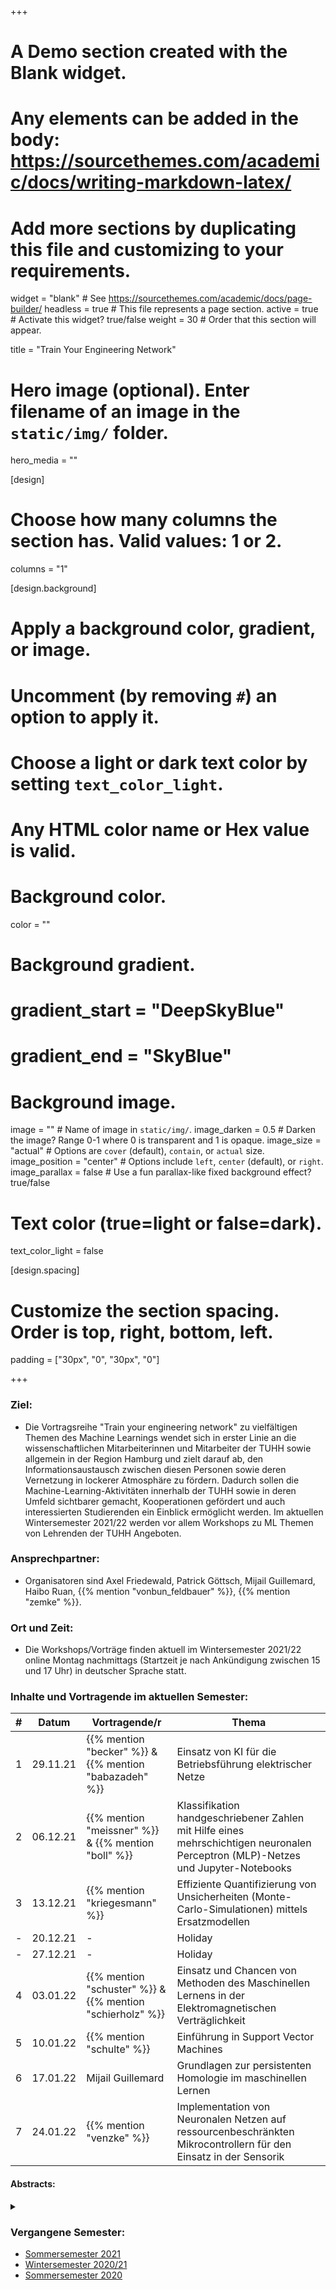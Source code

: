+++
# A Demo section created with the Blank widget.
# Any elements can be added in the body: https://sourcethemes.com/academic/docs/writing-markdown-latex/
# Add more sections by duplicating this file and customizing to your requirements.

widget = "blank"  # See https://sourcethemes.com/academic/docs/page-builder/
headless = true  # This file represents a page section.
active = true  # Activate this widget? true/false
weight = 30  # Order that this section will appear.

title = "Train Your Engineering Network"

# Hero image (optional). Enter filename of an image in the `static/img/` folder.
hero_media = ""

[design]
  # Choose how many columns the section has. Valid values: 1 or 2.
  columns = "1"

  
[design.background]
  # Apply a background color, gradient, or image.
  #   Uncomment (by removing `#`) an option to apply it.
  #   Choose a light or dark text color by setting `text_color_light`.
  #   Any HTML color name or Hex value is valid.

  # Background color.
  color = ""
  
  # Background gradient.
  # gradient_start = "DeepSkyBlue"
  # gradient_end = "SkyBlue"
  
  # Background image.
  image = ""  # Name of image in `static/img/`.
  image_darken = 0.5  # Darken the image? Range 0-1 where 0 is transparent and 1 is opaque.
  image_size = "actual"  #  Options are `cover` (default), `contain`, or `actual` size.
  image_position = "center"  # Options include `left`, `center` (default), or `right`.
  image_parallax = false  # Use a fun parallax-like fixed background effect? true/false

  # Text color (true=light or false=dark).
  text_color_light = false

[design.spacing]
  # Customize the section spacing. Order is top, right, bottom, left.
  padding = ["30px", "0", "30px", "0"]



+++

### Ziel:
- Die Vortragsreihe "Train your engineering network" zu vielfältigen Themen des Machine Learnings wendet sich in erster Linie an die wissenschaftlichen Mitarbeiterinnen und Mitarbeiter der TUHH sowie allgemein in der Region Hamburg und zielt darauf ab, den Informationsaustausch zwischen diesen Personen sowie deren Vernetzung in lockerer Atmosphäre zu fördern. Dadurch sollen die Machine-Learning-Aktivitäten innerhalb der TUHH sowie in deren Umfeld sichtbarer gemacht, Kooperationen gefördert und auch interessierten Studierenden ein Einblick ermöglicht werden. Im aktuellen Wintersemester 2021/22 werden vor allem Workshops zu ML Themen von Lehrenden der TUHH Angeboten.

### Ansprechpartner: 
- Organisatoren sind Axel Friedewald, Patrick Göttsch, Mijail Guillemard, Haibo Ruan, {{% mention "vonbun_feldbauer" %}}, {{% mention "zemke" %}}.

### Ort und Zeit:
- Die Workshops/Vorträge finden aktuell im Wintersemester 2021/22 online Montag nachmittags (Startzeit je nach Ankündigung zwischen 15 und 17 Uhr) in deutscher Sprache statt.

### Inhalte und Vortragende im aktuellen Semester:

| # | Datum | Vortragende/r | Thema |
| --- | ---  | --- | --- |
| 1 | 29.11.21 | {{% mention "becker" %}} & {{% mention "babazadeh" %}} | Einsatz von KI für die Betriebsführung elektrischer Netze |
| 2 | 06.12.21 | {{% mention "meissner" %}} & {{% mention "boll" %}} | Klassifikation handgeschriebener Zahlen mit Hilfe eines mehrschichtigen neuronalen Perceptron (MLP)-Netzes und Jupyter-Notebooks |
| 3 | 13.12.21 | {{% mention "kriegesmann" %}} | Effiziente Quantifizierung von Unsicherheiten (Monte-Carlo-Simulationen) mittels Ersatzmodellen |
| - | 20.12.21 | - | Holiday |
| - | 27.12.21 | - | Holiday |
| 4 | 03.01.22 | {{% mention "schuster" %}} & {{% mention "schierholz" %}} | Einsatz und Chancen von Methoden des Maschinellen Lernens in der Elektromagnetischen Verträglichkeit |
| 5 | 10.01.22 | {{% mention "schulte" %}} | Einführung in Support Vector Machines |
| 6 | 17.01.22 | Mijail Guillemard | Grundlagen zur persistenten Homologie im maschinellen Lernen |
| 7 | 24.01.22 | {{% mention "venzke" %}} | Implementation von Neuronalen Netzen auf ressourcenbeschränkten Mikrocontrollern für den Einsatz in der Sensorik |

#### Abstracts:

<details class="description" close><summary data-close="Show" data-open="Hide"></summary>

1. {{< hl >}}{{% mention "becker" %}} & {{% mention "babazadeh" %}}: Einsatz von KI für die Betriebsführung elektrischer Netze.{{< /hl >}} <br/>
Durch die Energiewende entwickelt sich die Betriebsführung von elektrischen Netzen zu einer immer komplexeren Aufgabe, woraus sich neue Anforderungen an die Systeme zur Netzüberwachung und Netzregelung ergeben. Im Rahmen dieses Workshops werden verschiedene Anwendungsfälle aus dem Bereich der Betriebsführung von elektrischen Netzen betrachtet, für die der Einsatz von KI möglich ist. Hierbei werden sowohl die einzelnen Anwendungen in den Grundzügen erläutert, als auch die erwarteten Vorteile durch den Einsatz der verschiedenen KI-Verfahren. Zu den behandelten Themen gehören unter anderem die Modellierung und Vorhersage von Lasten im Netz, die Fehlerdetektion und Diagnose, die Zustandsschätzung sowie die Stabilitätserfassung und -beeinflussung.

2. {{< hl >}}{{% mention "meissner" %}} & {{% mention "boll" %}}: Klassifikation handgeschriebener Zahlen mit Hilfe eines mehrschichtigen neuronalen Perceptron (MLP)-Netzes und Jupyter-Notebooks.{{< /hl >}} <br/>
Ziel dieses Workshops ist ein Einblick in die Klassifikation handgeschriebener Zahlen mit Hilfe des Maschinellen Lernens zu gewähren. Nach einer kleinen Einführung in die Grundlagen über einfache neuronale Netze für diese Anwendung, Jupyter-Notebooks als Arbeitsumgebung für Python, und Keras für die Entwicklung der ANNs, wird der Workflow für eine Zeichenerkennung bearbeitet. Schlussendlich werden die trainierten Netze für die Detektion und Erkennung von handgeschriebenen Texten auf Bildern angewendet.
Für die Teilnahme an diesem Workshop sind Grundkenntnisse in Python von Vorteil und eine lokale Python-Installation von Anaconda3 wird vorausgesetzt.

3. {{< hl >}}{{% mention "kriegesmann" %}}: Effiziente Quantifizierung von Unsicherheiten (Monte-Carlo-Simulationen) mittels Ersatzmodellen.{{< /hl >}} <br/>
In vielen Ingenieuranwendungen liegen mathematische Modelle und Simulationstools vor, um für vorgegebene Eingangsgrößen relevante Zielgrößen zu ermitteln. Beispielsweise in der Strukturmechanik sind die vorgegebenen Eingangsgrößen die Geometrie und Material­parameter einer Struktur, sowie die einwirkenden Lasten. Typische Zielgrößen sind die Verformung der Struktur und die maximal auftretenden Spannungen, aus denen sich das Bauteilversagen ergibt. Tatsächlich sind die Eingangsgrößen i.d.R. nicht genau bekannt, sondern unterliegen einer stochastischen Streuung. Dementsprechend unterliegen auch die Zielgrößen einer Streuung, die sich mit probabilistischen Methoden (a.k.a. Uncertainty Quantification) bestimmen lässt. Ein weit verbreitetes, probabilistisches Verfahren ist die Monte-Carlo-Methode. Dieses sehr robuste Verfahren ist einfach zu implementieren, jedoch auch sehr rechenintensiv. Die Grundidee ist, dass die Werte der Eingangsgrößen entsprechend ihrer stochastischen Verteilung erzeugt und in das Simulationsmodell eingesetzt werden. Dies geschieht so oft, bis die Verteilung der Zielfunktion ausreichend genau bestimmt ist (z.B. bis Mittelwert und Standard­abweichung der Zielfunktion konvergieren). Das beutet, dass das Simulationsmodell sehr oft (Größenordnung 103 bis 106) ausgewertet werden muss, was bei komplexen, sehr rechenintensiven Simulationsmodellen zum Problem wird. Hier kommen Methoden des Maschinellen Lernens zum Einsatz um effiziente Ersatzmodelle (a.k.a. Surrogate Model, Meta Model) zu erzeugen. Diese Ersatzmodelle (z.B. neuronale Netze) werden zunächst trainiert und dann anstelle des eigentlichen Simulationsmodells deutlich schneller ausgewertet. Im Workshop, zeigen wir Anhand strukturmechanischer Beispiele, wie die Streuung einer Zielgröße mittels Monte-Carlo-Simulation unter Verwendung von Ersatzmodellen bestimmt werden kann.

4. {{< hl >}}{{% mention "schuster" %}} & {{% mention "schierholz" %}}: Einsatz und Chancen von Methoden des Maschinellen Lernens in der Elektromagnetischen Verträglichkeit.{{< /hl >}} <br/>
Die Elektromagnetische Verträglichkeit (EMV) befasst sich mit der Unterdrückung ungewollter elektromagnetischer Störungen zwischen elektronischen Geräten, Systemen und Komponenten. Steigende Anforderungen im Bereich der EMV – man denke z.B. an die fortschreitende drahtlose Kommunikation bei immer höheren Frequenzen – erfordern eine kontinuierliche Entwicklung der ingenieurwissenschaftlichen Methoden, um früh und kostengünstig die richtigen Entscheidungen bei der Entwicklung zu treffen. In diesem Workshop werden verschiedene Methoden des Maschinellen Lernens vorgestellt, die in den EMV-Anwendungsfeldern der Signalintegrität (signal integrity) von drahtgebundenen Kanälen sowie der Kontrolle der Spannungsversorgung (power integrity) und der Abstrahlung (electromagnetic interference) von elektronischen Komponenten und Systemen aktuell erforscht werden. Eigene Forschungen im Bereich von künstlichen Neuronalen Netzen, die zur Analyse von Leiterplattenstrukturen verwendet werden, zeigen hierbei auf, welche Chance sich für die EMV und ganz allgemein die Hardware-Entwicklung in Zukunft ergeben.

5. {{< hl >}}{{% mention "schulte" %}}: Einführung in Support Vector Machines.{{< /hl >}} <br/>
Support Vector Machines (SVM) sind ein leistungsstarkes und vielseitiges Verfahren des Maschinellen Lernens, das für viele Anwendungen eingesetzt wird. Die Grundidee von SVM ist, die zu zwei unterschiedlichen Gruppen gehörenden Daten mit einer Hyperebene zu trennen. Mit Hilfe von Transformationen in höherdimensionale Räume und der Verwendung von Kernel-Funktionen lässt sich dies auch für den Fall durchführen, dass die zugrundeliegenden Daten nicht linear getrennt werden können. Der Workshop zielt vor allem darauf ab SVM einzuführen und setzt den Schwerpunkt auf die theoretischen Grundlagen.

6. {{< hl >}}Mijail Guillemard: Grundlagen zur persistenten Homologie im maschinellen Lernen.{{< /hl >}} <br/>
Persistente Homologie ist eine neuere Entwicklung in der angewandten algebraischen Topologie, die in verschiedenen Strategien des maschinellen Lernens verwendet wurde. In diesem Vortrag präsentieren wir eine kurze Einführung in dieses Thema mit mehreren Anwendungen in der Signalverarbeitung und Datenanalyse. 

7. {{< hl >}}{{% mention "venzke" %}}: Implementation von Neuronalen Netzen auf ressourcenbeschränkten Mikrocontrollern für den Einsatz in der Sensorik.{{< /hl >}} <br/>
Der Workshop vermittelt, wie maschinelles Lernen mit künstlichen neuronalen Netzen (KNNs) in Sensormodulen mit preiswerten, leistungsschwachen Mikrocontrollern eingesetzt werden kann. Als Use-Case dient ein Sensormodul mit Lichtsensoren zur Erkennung einfacher Handgesten mit Mikrocontroller ATMega4809 (6 kB RAM, 20 MHz). Neben theoretischen Lehreinheiten enthält der Workshop viele praktische Demonstrationen zum Training und Einsatz von KNNs in den Sprachen Python (mit Keras / Tensorflow) und C (in Arduino-Entwicklungsumgebung).

</details>

### Vergangene Semester:
 * [Sommersemester 2021](/_archive/network/#sose21)
 * [Wintersemester 2020/21](/_archive/network/#wise20_21)
 * [Sommersemester 2020](/_archive/network/#sose20)

